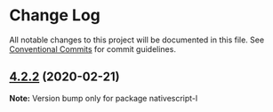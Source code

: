 # Change Log

All notable changes to this project will be documented in this file.
See [Conventional Commits](https://conventionalcommits.org) for commit guidelines.

## [4.2.2](https://github.com/lfabreges/nativescript-l/compare/v4.1.1...v4.2.2) (2020-02-21)

**Note:** Version bump only for package nativescript-l
